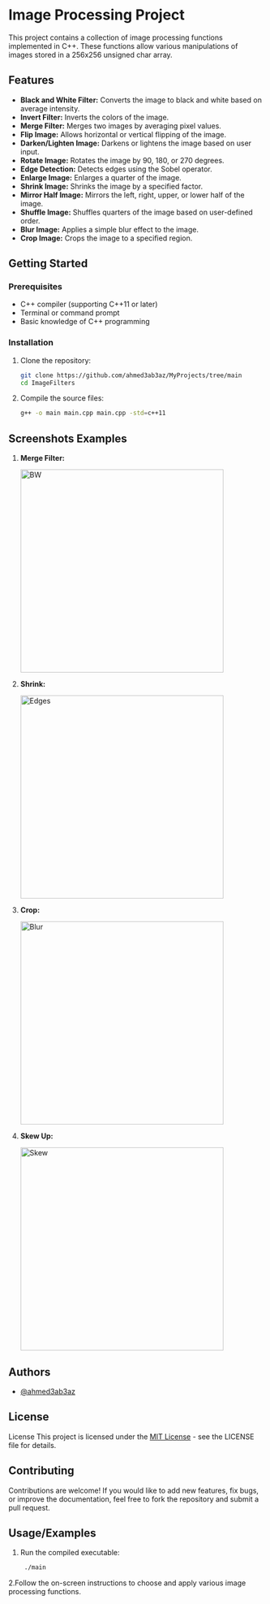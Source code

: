 # Image Processing Project

This project contains a collection of image processing functions implemented in C++. These functions allow various manipulations of images stored in a 256x256 unsigned char array.

## Features

- **Black and White Filter:** Converts the image to black and white based on average intensity.
- **Invert Filter:** Inverts the colors of the image.
- **Merge Filter:** Merges two images by averaging pixel values.
- **Flip Image:** Allows horizontal or vertical flipping of the image.
- **Darken/Lighten Image:** Darkens or lightens the image based on user input.
- **Rotate Image:** Rotates the image by 90, 180, or 270 degrees.
- **Edge Detection:** Detects edges using the Sobel operator.
- **Enlarge Image:** Enlarges a quarter of the image.
- **Shrink Image:** Shrinks the image by a specified factor.
- **Mirror Half Image:** Mirrors the left, right, upper, or lower half of the image.
- **Shuffle Image:** Shuffles quarters of the image based on user-defined order.
- **Blur Image:** Applies a simple blur effect to the image.
- **Crop Image:** Crops the image to a specified region.

## Getting Started

### Prerequisites

- C++ compiler (supporting C++11 or later)
- Terminal or command prompt
- Basic knowledge of C++ programming

### Installation

1. Clone the repository:

   ```bash
   git clone https://github.com/ahmed3ab3az/MyProjects/tree/main
   cd ImageFilters
   
2. Compile the source files:
   ```bash
   g++ -o main main.cpp main.cpp -std=c++11
## Screenshots Examples

1. **Merge Filter:**

   <img src="/ImageFilters/Color%20Bmp/Screenshots/merge.jpg" alt="BW" width="400">

2. **Shrink:**

   <img src="/ImageFilters/Color%20Bmp/Screenshots/shrink.jpg" alt="Edges" width="400">

3. **Crop:**

   <img src="/ImageFilters/Color%20Bmp/Screenshots/crop.jpg" alt="Blur" width="400">

4. **Skew Up:**

   <img src="/ImageFilters/Color%20Bmp/Screenshots/skewup.jpg" alt="Skew" width="400">

## Authors

- [@ahmed3ab3az](https://www.github.com/ahmed3ab3az)


## License

License
This project is licensed under the [MIT License](https://choosealicense.com/licenses/mit/) - see the LICENSE file for details.


## Contributing

Contributions are welcome! If you would like to add new features, fix bugs, or improve the documentation, feel free to fork the repository and submit a pull request.


## Usage/Examples

1. Run the compiled executable:

   ```bash
    ./main

2.Follow the on-screen instructions to choose and apply various image processing functions. 

